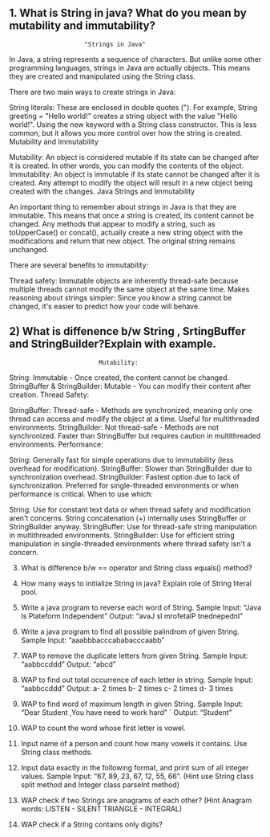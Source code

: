 
## 1. What is String in java? What  do you mean by mutability and immutability?

                         "Strings in Java"

In Java, a string represents a sequence of characters. But unlike some other programming languages, strings in Java are actually objects. This means they are created and manipulated using the String class.

There are two main ways to create strings in Java:

String literals: These are enclosed in double quotes ("). For example, String greeting = "Hello world!" creates a string object with the value "Hello world!".
Using the new keyword with a String class constructor. This is less common, but it allows you more control over how the string is created.
Mutability and Immutability

Mutability: An object is considered mutable if its state can be changed after it is created. In other words, you can modify the contents of the object.
Immutability: An object is immutable if its state cannot be changed after it is created. Any attempt to modify the object will result in a new object being created with the changes.
Java Strings and Immutability

An important thing to remember about strings in Java is that they are immutable. This means that once a string is created, its content cannot be changed. Any methods that appear to modify a string, such as toUpperCase() or concat(), actually create a new string object with the modifications and return that new object. The original string remains unchanged.

There are several benefits to immutability:

Thread safety: Immutable objects are inherently thread-safe because multiple threads cannot modify the same object at the same time.
Makes reasoning about strings simpler: Since you know a string cannot be changed, it's easier to predict how your code will behave.




## 2) What is diffenence b/w String , SrtingBuffer and StringBuilder?Explain with example.

                             Mutability:

String: Immutable - Once created, the content cannot be changed.
StringBuffer & StringBuilder: Mutable - You can modify their content after creation.
Thread Safety:

StringBuffer: Thread-safe - Methods are synchronized, meaning only one thread can access and modify the object at a time. Useful for multithreaded environments.
StringBuilder: Not thread-safe - Methods are not synchronized. Faster than StringBuffer but requires caution in multithreaded environments.
Performance:

String: Generally fast for simple operations due to immutability (less overhead for modification).
StringBuffer: Slower than StringBuilder due to synchronization overhead.
StringBuilder: Fastest option due to lack of synchronization. Preferred for single-threaded environments or when performance is critical.
When to use which:

String: Use for constant text data or when thread safety and modification aren't concerns. String concatenation (+) internally uses StringBuffer or StringBuilder anyway.
StringBuffer: Use for thread-safe string manipulation in multithreaded environments.
StringBuilder: Use for efficient string manipulation in single-threaded environments where thread safety isn't a concern.





 
3) What is difference b/w == operator and String class equals() method?
4) How many ways to initialize String  in java? Explain role of String literal pool.
5) Write a java program to reverse each word of String.
	Sample Input: “Java Is Plateform Independent”
	Output: “avaJ sI mrofetalP tnednepednI”
6) Write a java program to find all possible palindrom of given String.
	Sample Input: “aaabbbacccababacccaabb”
7) WAP to remove the duplicate letters from given String.
	Sample Input: “aabbccddd”
	Output: “abcd”
8) WAP to find out total occurrence of each letter in string.
	 Sample Input: “aabbccddd”
	 Output:   a- 2 times
			b- 2 times
			c- 2 times
			d- 3 times
9) WAP to find word of maximum length in given String.
	Sample Input: “Dear Student ,You have need to work hard”
`	Output: “Student”
10) WAP to count the word whose first letter is  vowel.
11) Input name of a person and count how many vowels it contains. Use String class methods.
12) Input data exactly in the following format, and print sum of all integer values.
	Sample Input: “67, 89, 23, 67, 12, 55, 66”. (Hint use String class split method and Integer class parseInt method)
13) WAP check if two Strings are anagrams of each other?
(Hint Anagram words: LISTEN - SILENT 
				  TRIANGLE - INTEGRAL)

14) WAP check if a String contains only digits?

